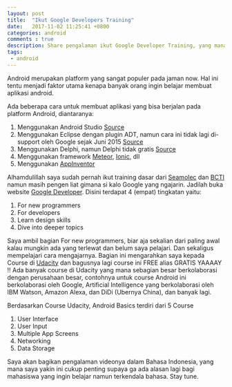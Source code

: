 ```yaml
---
layout: post
title:  "Ikut Google Developers Training"
date:   2017-11-02 11:25:41 +0800
categories: android
comments : true
description: Share pengalaman ikut Google Developer Training, yang mana gratis tis tis, ayo pada ikutan
tags: 
 - android
---
```

Android merupakan platform yang sangat populer pada jaman now. Hal ini tentu menjadi faktor utama kenapa banyak orang ingin belajar membuat aplikasi android.

Ada beberapa cara untuk membuat aplikasi yang bisa berjalan pada platform Android, diantaranya:
1. Menggunakan Android Studio [Source](https://developer.android.com/studio/install.html)
2. Menggunakan Eclipse dengan plugin ADT, namun cara ini tidak lagi di-support oleh Google sejak Juni 2015 [Source](https://developer.android.com/studio/tools/sdk/eclipse-adt.html)
3. Menggunakan Delphi, namun Delphi tidak gratis [Source](https://www.embarcadero.com/products/delphi)
4. Menggunakan  framework [Meteor](https://www.meteor.com/), [Ionic](https://ionicframework.com/), dll
5. Menggunakan [AppInventor](http://ai2.appinventor.mit.edu/)

Alhamdulillah saya sudah pernah ikut training dasar dari [Seamolec](http://etraining.seamolec.org/) dan [BCTI](https://www.facebook.com/hasnurcentre.hasnurcentre.7) namun masih pengen liat gimana si kalo Google yang ngajarin. Jadilah buka website
[Google Developer](https://developers.google.com/training/android/). Disini terdapat 4 (empat) tingkatan yaitu:
1. For new programmers
2. For developers
3. Learn design skills
4. Dive into deeper topics

Saya ambil bagian For new programmers, biar aja sekalian dari paling awal kalau mungkin ada yang terlewat dan belum saya pelajari. Dan sekaligus mempelajari cara mengajarnya. Bagian ini mengarahkan saya kepada Course di [Udacity](https://www.udacity.com/course/android-basics-user-interface--ud834) dan bagusnya lagi course ini FREE alias GRATIS YAAAAY !! Ada banyak course di Udacity yang mana sebagian besar berkolaborasi dengan perusahaan besar, contohnya untuk course Android ini berkolaborasi oleh Google, Artificial Intelligence yang berkolaborasi oleh IBM Watson, Amazon Alexa, dan DiDi (Ubernya China), dan banyak lagi.

Berdasarkan Course Udacity, Android Basics terdiri dari 5 Course
1. User Interface
2. User Input
3. Multiple App Screens
4. Networking
5. Data Storage 

Saya akan bagikan pengalaman videonya dalam Bahasa Indonesia, yang mana saya yakin ini cukup penting supaya ga ada alasan lagi bagi mahasiswa yang ingin belajar namun terkendala bahasa. Stay tune.